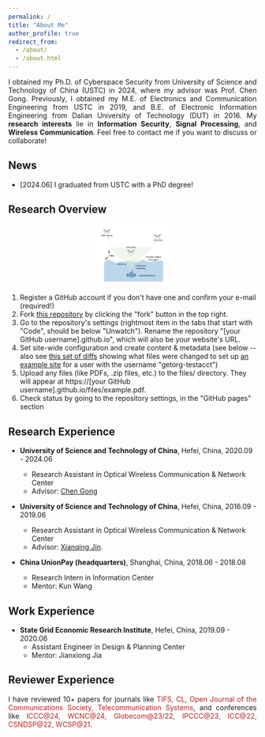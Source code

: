 ```yaml
---
permalink: /
title: "About Me"
author_profile: true
redirect_from: 
  - /about/
  - /about.html
---
```


<p style="text-align:justify">I obtained my Ph.D. of Cyberspace Security  from University of Science and Technology of China (USTC) in 2024, where my advisor was Prof. Chen Gong. Previously, I obtained my M.E. of Electronics and Communication Engineering from USTC  in 2019, and B.E. of Electronic Information Engineering from Dalian University of Technology (DUT) in 2016. My <b>research interests</b> lie in <b>Information Security</b>, <b>Signal Processing</b>, and <b>Wireless Communication</b>.  Feel free to contact me if you want to discuss or collaborate!</p>


News
------

* [2024.06] I graduated from USTC with a PhD degree!


Research Overview
------
<div align="center">
<img src=/images/system_model.JPG width="30%"/>
</div>




<!-- <img src="https://static.jyshare.com/images/runoob-logo.png" width="50%"> -->


1. Register a GitHub account if you don't have one and confirm your e-mail (required!)
1. Fork [this repository](https://github.com/academicpages/academicpages.github.io) by clicking the "fork" button in the top right. 
1. Go to the repository's settings (rightmost item in the tabs that start with "Code", should be below "Unwatch"). Rename the repository "[your GitHub username].github.io", which will also be your website's URL.
1. Set site-wide configuration and create content & metadata (see below -- also see [this set of diffs](http://archive.is/3TPas) showing what files were changed to set up [an example site](https://getorg-testacct.github.io) for a user with the username "getorg-testacct")
1. Upload any files (like PDFs, .zip files, etc.) to the files/ directory. They will appear at https://[your GitHub username].github.io/files/example.pdf.  
1. Check status by going to the repository settings, in the "GitHub pages" section

Research Experience
------
- **University of Science and Technology of China**, Hefei, China, 2020.09 - 2024.06
  - Research Assistant in Optical Wireless Communication & Network Center
  - Advisor: [Chen Gong](http://staff.ustc.edu.cn/~cgong821/)

- **University of Science and Technology of China**, Hefei, China, 2016.09 - 2019.06
  - Research Assistant in Optical Wireless Communication & Network Center
  - Advisor: [Xianqing Jin](https://ieeexplore.ieee.org/author/37306691100).
 
- **China UnionPay (headquarters)**, Shanghai, China, 2018.06 - 2018.08
  - Research Intern in Information Center
  - Mentor: Kun Wang

Work Experience
------
- **State Grid Economic Research Institute**, Hefei, China, 2019.09 - 2020.06
  - Assistant Engineer in Design & Planning Center
  - Mentor: Jianxiong Jia

Reviewer Experience
------
<p style="text-align:justify">I have reviewed 10+ papers for journals like <font color=FireBrick>TIFS, CL, Open Journal of the Communications Society, Telecommunication Systems</font>, and  conferences like <font color=FireBrick>ICCC@24, WCNC@24, Globecom@23/22, IPCCC@23, ICC@22, CSNDSP@22, WCSP@21</font>.</p>



